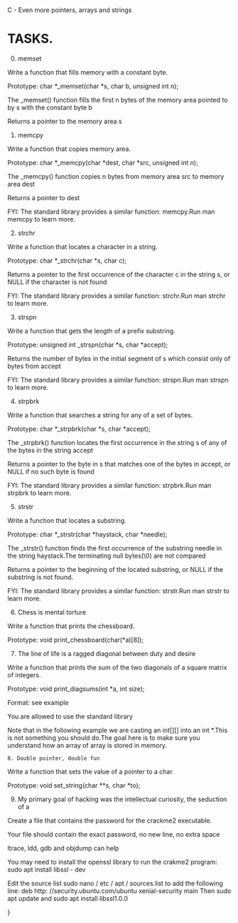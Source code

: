 #
C - Even more pointers, arrays and strings

# TASKS.

0. memset

Write a
function that fills memory with a constant byte.

Prototype: char *_memset(char *s, char b, unsigned int n);

The _memset()
function fills the first n bytes of the memory area pointed to by s with the constant byte b

Returns a pointer to the memory area s

1. memcpy

Write a
function that copies memory area.

Prototype: char *_memcpy(char *dest, char *src, unsigned int n);

The _memcpy()
function copies n bytes from memory area src to memory area dest

Returns a pointer to dest

FYI: The standard library provides a similar
function: memcpy.Run man memcpy to learn more.

2. strchr

Write a
function that locates a character in a string.

Prototype: char *_strchr(char *s, char c);

Returns a pointer to the first occurrence of the character c in the string s, or NULL
if the character is not found

FYI: The standard library provides a similar
function: strchr.Run man strchr to learn more.

3. strspn

Write a
function that gets the length of a prefix substring.

Prototype: unsigned int _strspn(char *s, char *accept);

Returns the number of bytes in the initial segment of s which consist only of bytes from accept

FYI: The standard library provides a similar
function: strspn.Run man strspn to learn more.

4. strpbrk

Write a
function that searches a string
for any of a set of bytes.

Prototype: char *_strpbrk(char *s, char *accept);

The _strpbrk()
function locates the first occurrence in the string s of any of the bytes in the string accept

Returns a pointer to the byte in s that matches one of the bytes in accept, or NULL
if no such byte is found

FYI: The standard library provides a similar
function: strpbrk.Run man strpbrk to learn more.

5. strstr

Write a
function that locates a substring.

Prototype: char *_strstr(char *haystack, char *needle);

The _strstr()
function finds the first occurrence of the substring needle in the string haystack.The terminating null bytes(\0) are not compared

Returns a pointer to the beginning of the located substring, or NULL
if the substring is not found.

FYI: The standard library provides a similar
function: strstr.Run man strstr to learn more.

6. Chess is mental torture

Write a
function that prints the chessboard.

Prototype: void print_chessboard(char(*a)[8]);

7. The line of life is a ragged diagonal between duty and desire

Write a
function that prints the sum of the two diagonals of a square matrix of integers.

Prototype: void print_diagsums(int *a, int size);

Format: see example

You are allowed to use the standard library

Note that in the following example we are casting an int[][] into an int *.This is not something you should do.The goal here is to make sure you understand how an array of array is stored in memory.

	8. Double pointer, double fun

Write a
function that sets the value of a pointer to a char.

Prototype: void set_string(char **s, char *to);

9. My primary goal of hacking was the intellectual curiosity, the seduction of a

Create a file that contains the password
for the crackme2 executable.

Your file should contain the exact password, no new line, no extra space

ltrace, ldd, gdb and objdump can help

You may need to install the openssl library to run the crakme2 program: sudo apt install libssl - dev

Edit the source list sudo nano / etc / apt / sources.list to add the following line: deb http:	//security.ubuntu.com/ubuntu xenial-security main Then sudo apt update and sudo apt install libssl1.0.0

}
